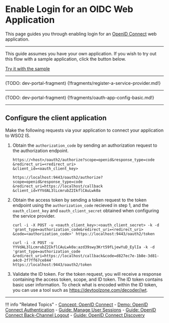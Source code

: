 # Enable Login for an OIDC Web Application

This page guides you through enabling login for an [OpenID Connect](../../../concepts/authentication/intro-oidc) web application. 

---

This guide assumes you have your own application. If you wish to try out this flow with a sample application, click the button below. 

<a class="samplebtn_a" href="../../../quick-starts/webapp-oidc-sample" rel="nofollow noopener">Try it with the sample</a>

----
(TODO: dev-portal-fragment)
{!fragments/register-a-service-provider.md!}

----
(TODO: dev-portal-fragment)
{!fragments/oauth-app-config-basic.md!}

----

## Configure the client application

Make the following requests via your application to connect your application to WSO2 IS. 

1. Obtain the `authorization_code` by sending an authorization request to the authorization endpoint.

    ```tab="Request Format"
    https://<host>/oauth2/authorize?scope=openid&response_type=code
    &redirect_uri=<redirect_uri>
    &client_id=<oauth_client_key>
    ```

    ```tab="Sample Request"
    https://localhost:9443/oauth2/authorize?scope=openid&response_type=code
    &redirect_uri=https://localhost/callback
    &client_id=YYVdAL3lLcmrubZ2IkflCAuLwk0a
    ```

2. Obtain the access token by sending a token request to the token endpoint using the `authorization_code` recieved in step 1, and the `oauth_client_key` and `oauth_client_secret` obtained when configuring the service provider.

    ```tab="Request Format"
    curl -i -X POST -u <oauth_client_key>:<oauth_client_secret> -k -d 
    'grant_type=authorization_code&redirect_uri=<redirect_uri>
    &code=<authorization_code>' https://localhost:9443/oauth2/token
    ```

    ```tab="Sample Request"
    curl -i -X POST -u YYVdAL3lLcmrubZ2IkflCAuLwk0a:azd39swy3Krt59fLjewYuD_EylIa -k -d 
    'grant_type=authorization_code
    &redirect_uri=https://localhost/callback&code=d827ec7e-1b8e-3d81-a4c0-2f7ff67ce844'
    https://localhost:9443/oauth2/token
    ```

3. Validate the ID token. For the token request, you will receive a response containing the access token, scope, and ID token. The ID token contains basic user information. To check what is encoded within the ID token, you can use a tool such as <https://devtoolzone.com/decoder/jwt>.

----

!!! info "Related Topics"
    - [Concept: OpenID Connect](../../../concepts/authentication/intro-oidc)
    - [Demo: OpenID Connect Authentication](../../../quick-starts/webapp-oidc-sample)
    - [Guide: Manage User Sessions](../session-management-logout)
    - [Guide: OpenID Connect Back-Channel Logout](../oidc-backchannel-logout)
    - [Guide: OpenID Connect Discovery](../oidc-discovery)